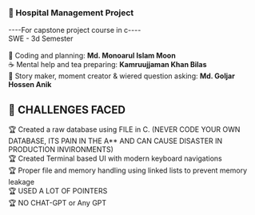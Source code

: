 ### 🏥 Hospital Management Project <br/>
----For capstone project course in c----<br/>SWE - 3d Semester<br/><br/>
🌟 Coding and planning: <b>Md. Monoarul Islam Moon</b> <br/>
☕ Mental help and tea preparing: <b>Kamruujjaman Khan Bilas</b> <br>
🤪 Story maker, moment creator & wiered question asking: <b>Md. Goljar Hossen Anik</b>

## 🎯 CHALLENGES FACED <br/>
🏆 Created a raw database using FILE in C. (NEVER CODE YOUR OWN DATABASE, ITS PAIN IN THE A** AND CAN CAUSE DISASTER IN PRODUCTION INVIRONMENTS) <br>
🏆 Created Terminal based UI with modern keyboard navigations <br>
🏆 Proper file and memory handling using linked lists to prevent memory leakage <br>
🏆 USED A LOT OF POINTERS <br>
🏆 NO CHAT-GPT or Any GPT
